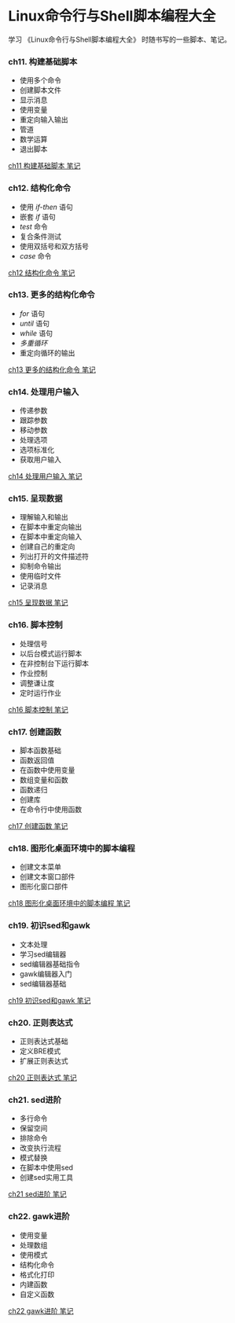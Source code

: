 # Linux命令行与Shell脚本编程大全

学习 《Linux命令行与Shell脚本编程大全》 时随书写的一些脚本、笔记。

### ch11. 构建基础脚本

- 使用多个命令
- 创建脚本文件
- 显示消息
- 使用变量
- 重定向输入输出
- 管道
- 数学运算
- 退出脚本

[ch11 构建基础脚本 笔记](./ch11/README.md)

### ch12. 结构化命令

- 使用 *if-then* 语句
- 嵌套 *if* 语句
- *test* 命令
- 复合条件测试
- 使用双括号和双方括号
- *case* 命令

[ch12 结构化命令 笔记](./ch12/README.md)

### ch13. 更多的结构化命令

- *for* 语句
- *until* 语句
- *while* 语句
- *多重循环*
- 重定向循环的输出

[ch13 更多的结构化命令 笔记](./ch13/README.md)

### ch14. 处理用户输入

- 传递参数
- 跟踪参数
- 移动参数
- 处理选项
- 选项标准化
- 获取用户输入

[ch14 处理用户输入 笔记](./ch14/README.md)

### ch15. 呈现数据

- 理解输入和输出
- 在脚本中重定向输出
- 在脚本中重定向输入
- 创建自己的重定向
- 列出打开的文件描述符
- 抑制命令输出
- 使用临时文件
- 记录消息

[ch15 呈现数据 笔记](./ch15/README.md)

### ch16. 脚本控制

- 处理信号
- 以后台模式运行脚本
- 在非控制台下运行脚本
- 作业控制
- 调整谦让度
- 定时运行作业

[ch16 脚本控制 笔记](./ch16/README.md)

### ch17. 创建函数

- 脚本函数基础
- 函数返回值
- 在函数中使用变量
- 数组变量和函数
- 函数递归
- 创建库
- 在命令行中使用函数

[ch17 创建函数 笔记](./ch17/README.md)

### ch18. 图形化桌面环境中的脚本编程

- 创建文本菜单
- 创建文本窗口部件
- 图形化窗口部件

[ch18 图形化桌面环境中的脚本编程 笔记](./ch18/README.md)

### ch19. 初识sed和gawk

- 文本处理
- 学习sed编辑器
- sed编辑器基础指令
- gawk编辑器入门
- sed编辑器基础

[ch19 初识sed和gawk 笔记](./ch19/README.md)

### ch20. 正则表达式

- 正则表达式基础
- 定义BRE模式
- 扩展正则表达式

[ch20 正则表达式 笔记](./ch20/README.md)

### ch21. sed进阶

- 多行命令
- 保留空间
- 排除命令
- 改变执行流程
- 模式替换
- 在脚本中使用sed
- 创建sed实用工具

[ch21 sed进阶 笔记](./ch21/README.md)

### ch22. gawk进阶

- 使用变量
- 处理数组
- 使用模式
- 结构化命令
- 格式化打印
- 内建函数
- 自定义函数

[ch22 gawk进阶 笔记](./ch22/README.md)